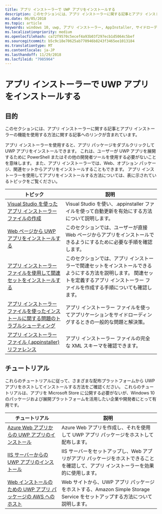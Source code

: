 ```yaml
---
title: アプリ インストーラーで UWP アプリをインストールする
description: このセクションには、アプリ インストーラーに関する記事とアプリ インストーラーの機能を使用する方法に関する記事へのリンクが含まれています。
ms.date: 06/05/2018
ms.topic: article
keywords: windows 10, uwp, アプリ インストーラー, AppInstaller, サイドローディング, 関連セット, オプション パッケージ
ms.localizationpriority: medium
ms.openlocfilehash: ca72f9570c5ecef4a93b03f297ecb1d5064c5bef
ms.sourcegitcommit: b5c9c18e70625ab770946b8243f3465ee1013184
ms.translationtype: MT
ms.contentlocale: ja-JP
ms.lasthandoff: 11/29/2018
ms.locfileid: "7985964"
---
```

# <a name="install-uwp-apps-with-app-installer"></a>アプリ インストーラーで UWP アプリをインストールする

## <a name="purpose"></a>目的
このセクションには、アプリ インストーラーに関する記事とアプリ インストーラーの機能を使用する方法に関する記事へのリンクが含まれています。 

アプリ インストーラーを使用すると、アプリ パッケージをダブルクリックして UWP アプリをインストールできます。 これは、ユーザーが UWP アプリを展開するために PowerShell またはその他の開発者ツールを使用する必要がないことを意味します。 また、アプリ インストーラーでは、Web、オプション パッケージ、関連セットからアプリをインストールすることもできます。 アプリ インストーラーを使用してアプリをインストールする方法については、表に示されているトピックをご覧ください。

| トピック | 説明 |
|-------|-------------|
| [Visual Studio を使ったアプリ インストーラー ファイルの作成](create-appinstallerfile-vs.md)| Visual Studio を使い、.appinstaller ファイルを使って自動更新を有効にする方法について説明します。 |
| [Web ページから UWP アプリをインストールする](installing-UWP-apps-web.md) | このセクションでは、ユーザーが直接 Web ページからアプリをインストールできるようにするために必要な手順を確認します。 |
| [アプリ インストーラー ファイルを使用して関連セットをインストールする](install-related-set.md) | このセクションでは、アプリ インストーラーで関連セットをインストールできるようにする方法を説明します。 関連セットを定義するアプリ インストーラー ファイルを作成する手順についても確認します。 |
| [アプリ インストーラー ファイルを使ったインストールに関する問題のトラブルシューティング](troubleshoot-appinstaller-issues.md) | アプリ インストーラー ファイルを使ってアプリケーションをサイドローディングするときの一般的な問題と解決策。 |
| [アプリ インストーラー ファイル (.appinstaller) リファレンス](https://docs.microsoft.com/uwp/schemas/appinstallerschema/app-installer-file) | アプリ インストーラー ファイルの完全な XML スキーマを確認できます。 |

## <a name="tutorials"></a>チュートリアル 

これらのチュートリアルに従って、さまざまな配布プラットフォームから UWP アプリをホストしてインストールする方法をご確認ください。 これらのチュートリアルは、アプリを Microsoft Store に公開する必要がないが、Windows 10 のパッケージおよび展開プラットフォームを活用したい企業や開発者にとって有用です。

| チュートリアル | 説明 |
|----------|-------------|
| [Azure Web アプリからの UWP アプリのインストール](web-install-azure.md) | Azure Web アプリを作成し、それを使用して UWP アプリ パッケージをホストして配布します。 |
| [IIS サーバーからの UWP アプリのインストール](web-install-IIS.md) | IIS サーバーをセットアップし、Web アプリがアプリ パッケージをホストできることを確認して、アプリ インストーラーを効果的に使用します。 |
| [Web インストールのための UWP アプリ パッケージの AWS へのホスト](web-install-aws.md) | Web サイトから、UWP アプリ パッケージをホストする、Amazon Simple Storage Service をセットアップする方法について説明します。 |

